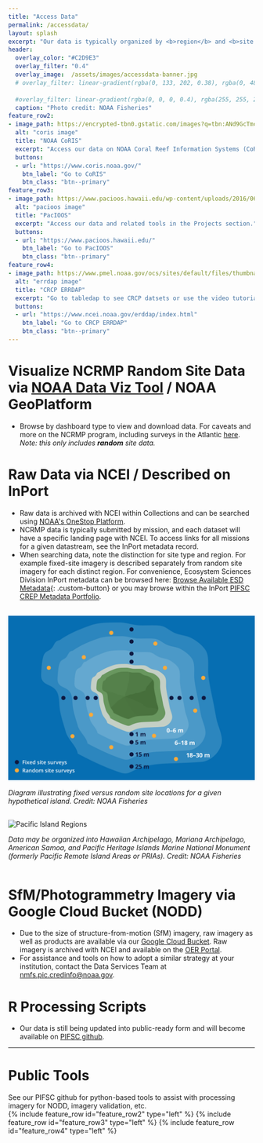 ```yaml
---
title: "Access Data"
permalink: /accessdata/
layout: splash
excerpt: "Our data is typically organized by <b>region</b> and <b>site type</b>, such as random versus permanent (fixed) sites. Accordingly, raw data must be analyzed in the specified manner for each methodology.  See options for data access below."
header:
  overlay_color: "#C2D9E3"
  overlay_filter: "0.4"
  overlay_image:  /assets/images/accessdata-banner.jpg
  # overlay_filter: linear-gradient(rgba(0, 133, 202, 0.38), rgba(0, 48, 135, 0.6))

  #overlay_filter: linear-gradient(rgba(0, 0, 0, 0.4), rgba(255, 255, 255, 0.41))
  caption: "Photo credit: NOAA Fisheries"
feature_row2:
- image_path: https://encrypted-tbn0.gstatic.com/images?q=tbn:ANd9GcTmcO5tHXjtN5CEzy1KMGDeVuLNn52DYvVttw&s
  alt: "coris image"
  title: "NOAA CoRIS"
  excerpt: "Access our data on NOAA Coral Reef Information Systems (CoRIS)."
  buttons:
  - url: "https://www.coris.noaa.gov/"
    btn_label: "Go to CoRIS"
    btn_class: "btn--primary"
feature_row3:
- image_path: https://www.pacioos.hawaii.edu/wp-content/uploads/2016/06/PacIOOS-logo-stacked-small.jpg
  alt: "pacioos image"
  title: "PacIOOS"
  excerpt: "Access our data and related tools in the Projects section."
  buttons:
  - url: "https://www.pacioos.hawaii.edu/"
    btn_label: "Go to PacIOOS"
    btn_class: "btn--primary"
feature_row4:
- image_path: https://www.pmel.noaa.gov/ocs/sites/default/files/thumbnails/image/ERDDAP_Data_Access.png
  alt: "errdap image"
  title: "CRCP ERRDAP"
  excerpt: "Go to tabledap to see CRCP datsets or use the video tutorial provided."
  buttons:
  - url: "https://www.ncei.noaa.gov/erddap/index.html"
    btn_label: "Go to CRCP ERRDAP"
    btn_class: "btn--primary"
---
```



<style>
/* Custom Button Style */
/* Style the custom button */
.custom-button {
  background-color:  #90DFE3;  /* Remove background */
  color: rgb(255, 255, 255);                 /* Inherit the text color */
  /*border: 2px solid #00797F;      /* Add a border */
  text-decoration: none;          /* Remove underline or other text decorations */
  padding: 10px;              /* Smaller padding for a smaller button */
  font-size: 16px;                /* Smaller font size */
  font-weight: bold;              /* Make text bold */
  border-radius: 5px;             /* Rounded corners */
  display: inline-block;          /* Ensure the button is inline with other elements */
  cursor: pointer;               /* Pointer cursor on hover */
  transition: all 0.3s ease;      /* Smooth transition for hover effect */
}

/* Optional: Hover effect for the custom button */
.custom-button:hover {
  background-color: #005E5E;      /* Light background color on hover */
  border-color:rgb(84, 86, 87);          /* Darker border color on hover */
  color:rgb(255, 255, 255);                 /* Change text color on hover */
  text-decoration: none;  
}


</style>
# Visualize NCRMP Random Site Data via  <a href ="https://ncrmp.coralreef.noaa.gov/">NOAA Data Viz Tool</a> / NOAA GeoPlatform
- Browse by dashboard type to view and download data. For caveats and more on the NCRMP program, including surveys in the Atlantic <a href = " https://noaa.hub.arcgis.com/pages/4976333fbf884f26b2fdc9ac51a20576" target = "_blank">here</a>.<br><i>Note: this only includes <b>random</b> site data.</i>


# Raw Data via NCEI / Described on InPort
- Raw data is archived with NCEI within Collections and can be searched using <a href ="https://data.noaa.gov/onestop/">NOAA's OneStop Platform</a>.
- NCRMP data is typically submitted by mission, and each dataset will have a specific landing page with NCEI. To access links for all missions for a given datastream, see the InPort metadata record.
- When searching data, note the distinction for site type and region. For example fixed-site imagery is described separately from random site imagery for each distinct region. For convenience, Ecosystem Sciences Division InPort metadata can be browsed here: [Browse Available ESD Metadata](/metadata_catalog/){: .custom-button} or you may browse within the InPort <a href = "https://www.fisheries.noaa.gov/inport/item/2712" target ="_blank">PIFSC CREP Metadata Portfolio</a>. 
<br><br>

<div style="display: flex; gap: 1rem; align-items: flex-start; flex-wrap: wrap;">
  <div style="flex: 1; min-width: 250px;">
    <img src="/assets/images/Methods-Island-Scale-Surveys-PIFSC.png" alt="Fixed vs Random Site Island Scale" style="width: 100%;">
    <p><em>Diagram illustrating fixed versus random site locations for a given hypothetical island. Credit: NOAA Fisheries</em></p>
  </div>
  <div style="flex: 1; min-width: 250px;">
    <img src="https://www.fisheries.noaa.gov/s3/styles/full_width/s3/dam-migration/pifsc.png?itok=SmTJPyV8" alt="Pacific Island Regions" style="width: 100%;">
    <p><em>Data may be organized into Hawaiian Archipelago, Mariana Archipelago, American Samoa, and Pacific Heritage Islands Marine National Monument (formerly Pacific Remote Island Areas or PRIAs). Credit: NOAA Fisheries</em></p>
  </div>
</div>

# SfM/Photogrammetry Imagery via Google Cloud Bucket (NODD)
- Due to the size of structure-from-motion (SfM) imagery, raw imagery as well as products are available via our <a href= "https://console.cloud.google.com/storage/browser/nmfs_odp_pifsc/PIFSC/ESD/ARP/Photogrammetric%20Imagery" target ="_blank">Google Cloud Bucket</a>. Raw imagery is archived with NCEI and available on the <a href ="https://www.ncei.noaa.gov/access/ocean-exploration/video/" target = "_blank"> OER Portal</a>.
- For assistance and tools on how to adopt a similar strategy at your institution, contact the Data Services Team at <a href = "mailto:nmfs.pic.credinfo@noaa.gov">nmfs.pic.credinfo@noaa.gov</a>.



# R Processing Scripts
-  Our data is still being updated into public-ready form and will become available on <a href = "https://github.com/noaa-pifsc" target = "_blank">PIFSC github</a>.


---

# Public Tools
See our PIFSC github for python-based tools to assist with processing imagery for NODD, imagery validation, etc.
<br> 
{% include feature_row id="feature_row2" type="left" %}
{% include feature_row id="feature_row3" type="left" %}
{% include feature_row id="feature_row4" type="left" %}
